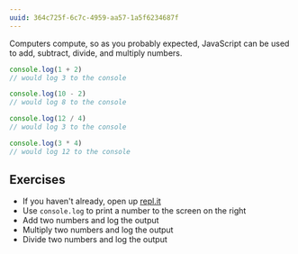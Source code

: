 ```yaml
---
uuid: 364c725f-6c7c-4959-aa57-1a5f6234687f
---
```


Computers compute, so as you probably expected, JavaScript can be used to add, subtract, divide, and multiply numbers.

```javascript
console.log(1 + 2)
// would log 3 to the console

console.log(10 - 2)
// would log 8 to the console

console.log(12 / 4)
// would log 3 to the console

console.log(3 * 4)
// would log 12 to the console
```

## Exercises

- If you haven't already, open up [repl.it](https://repl.it/languages/javascript)
- Use `console.log` to print a number to the screen on the right
- Add two numbers and log the output
- Multiply two numbers and log the output
- Divide two numbers and log the output
